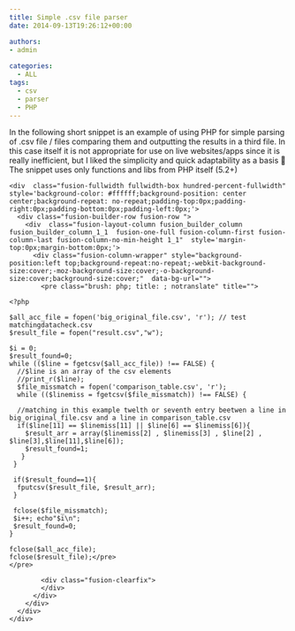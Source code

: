 ```yaml
---
title: Simple .csv file parser
date: 2014-09-13T19:26:12+00:00

authors:
- admin
    
categories:
  - ALL
tags:
  - csv
  - parser
  - PHP
---
```

In the following short snippet is an example of using PHP for simple parsing of .csv file / files comparing them and outputting the results in a third file. In this case itself it is not appropriate for use on live websites/apps since it is really inefficient, but I liked the simplicity and quick adaptability as a basis 🙂 The snippet uses only functions and libs from PHP itself (5.2+)
```
<div  class="fusion-fullwidth fullwidth-box hundred-percent-fullwidth"  style='background-color: #ffffff;background-position: center center;background-repeat: no-repeat;padding-top:0px;padding-right:0px;padding-bottom:0px;padding-left:0px;'>
  <div class="fusion-builder-row fusion-row ">
    <div  class="fusion-layout-column fusion_builder_column fusion_builder_column_1_1  fusion-one-full fusion-column-first fusion-column-last fusion-column-no-min-height 1_1"  style='margin-top:0px;margin-bottom:0px;'>
      <div class="fusion-column-wrapper" style="background-position:left top;background-repeat:no-repeat;-webkit-background-size:cover;-moz-background-size:cover;-o-background-size:cover;background-size:cover;"  data-bg-url="">
        <pre class="brush: php; title: ; notranslate" title="">

<?php

$all_acc_file = fopen('big_original_file.csv', 'r'); // test matchingdatacheck.csv
$result_file = fopen("result.csv","w");

$i = 0;
$result_found=0;
while (($line = fgetcsv($all_acc_file)) !== FALSE) {
  //$line is an array of the csv elements
  //print_r($line);
  $file_missmatch = fopen('comparison_table.csv', 'r');
  while (($linemiss = fgetcsv($file_missmatch)) !== FALSE) {

  //matching in this example twelth or seventh entry beetwen a line in big_original_file.csv and a line in comparison_table.csv
  if($line[11] == $linemiss[11] || $line[6] == $linemiss[6]){
    $result_arr = array($linemiss[2] , $linemiss[3] , $line[2] , $line[3],$line[11],$line[6]);
    $result_found=1;
   }
 }

 if($result_found==1){
  fputcsv($result_file, $result_arr);
 }

 fclose($file_missmatch);
 $i++; echo"$i\n";
 $result_found=0;
}

fclose($all_acc_file);
fclose($result_file);</pre>
</pre>
        
        <div class="fusion-clearfix">
        </div>
      </div>
    </div>
  </div>
</div>
```